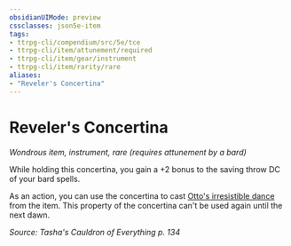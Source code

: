 ```yaml
---
obsidianUIMode: preview
cssclasses: json5e-item
tags:
- ttrpg-cli/compendium/src/5e/tce
- ttrpg-cli/item/attunement/required
- ttrpg-cli/item/gear/instrument
- ttrpg-cli/item/rarity/rare
aliases: 
- "Reveler's Concertina"
---
```

# Reveler's Concertina
*Wondrous item, instrument, rare (requires attunement by a bard)*  



While holding this concertina, you gain a +2 bonus to the saving throw DC of your bard spells.

As an action, you can use the concertina to cast [Otto's irresistible dance](3-Compendium/spells/ottos-irresistible-dance-xphb.md) from the item. This property of the concertina can't be used again until the next dawn.

*Source: Tasha's Cauldron of Everything p. 134*